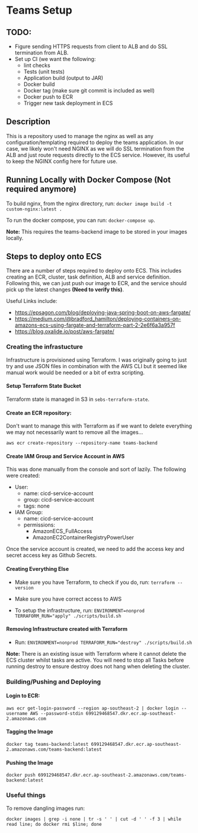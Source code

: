 # Teams Setup

## TODO:

- Figure sending HTTPS requests from client to ALB and do SSL termination from ALB.
- Set up CI (we want the following:
  - lint checks
  - Tests (unit tests)
  - Application build (output to JAR)
  - Docker build
  - Docker tag (make sure git commit is included as well)
  - Docker push to ECR
  - Trigger new task deployment in ECS

## Description

This is a repository used to manage the nginx as well as any configuration/templating required to deploy the teams application.
In our case, we likely won't need NGINX as we will do SSL termination from the ALB and just route requests directly to the ECS service. However, its useful to keep the NGINX config here for future use.

## Running Locally with Docker Compose (Not required anymore)

To build nginx, from the nginx directory, run: `docker image build -t custom-nginx:latest .`

To run the docker compose, you can run: `docker-compose up`.

**Note:** This requires the teams-backend image to be stored in your images locally.

## Steps to deploy onto ECS

There are a number of steps required to deploy onto ECS. This includes creating an ECR, cluster, task definition, ALB and service definition. Following this, we can just push our image to ECR, and the service should pick up the latest changes **(Need to verify this)**.

Useful Links include:

- https://epsagon.com/blog/deploying-java-spring-boot-on-aws-fargate/
- https://medium.com/@bradford_hamilton/deploying-containers-on-amazons-ecs-using-fargate-and-terraform-part-2-2e6f6a3a957f
- https://blog.oxalide.io/post/aws-fargate/

### Creating the infrastucture

Infrastructure is provisioned using Terraform. I was originally going to just try and use JSON files in combination with the AWS CLI but it seemed like manual work would be needed or a bit of extra scripting.

#### Setup Terraform State Bucket

Terraform state is managed in S3 in `sebs-terraform-state`.

#### Create an ECR repository:

Don't want to manage this with Terraform as if we want to delete everything we may not necessarily want to remove all the images...

```
aws ecr create-repository --repository-name teams-backend
```

#### Create IAM Group and Service Account in AWS

This was done manually from the console and sort of lazily. The following were created:

- User:
  - name: cicd-service-account
  - group: cicd-service-account
  - tags: none
- IAM Group:
  - name: cicd-service-account
  - permissions:
    - AmazonECS_FullAccess
    - AmazonEC2ContainerRegistryPowerUser

Once the service account is created, we need to add the access key and secret access key as Github Secrets.

#### Creating Everything Else

- Make sure you have Terraform, to check if you do, run: `terraform --version`

- Make sure you have correct access to AWS

- To setup the infrastructure, run: `ENVIRONMENT=nonprod TERRAFORM_RUN="apply" ./scripts/build.sh`

#### Removing Infrastructure created with Terraform

- Run: `ENVIRONMENT=nonprod TERRAFORM_RUN="destroy" ./scripts/build.sh`

**Note:** There is an existing issue with Terraform where it cannot delete the ECS cluster whilst tasks are active. You will need to stop all Tasks before running destroy to ensure destroy does not hang when deleting the cluster.

### Building/Pushing and Deploying

#### Login to ECR:

```
aws ecr get-login-password --region ap-southeast-2 | docker login --username AWS --password-stdin 699129468547.dkr.ecr.ap-southeast-2.amazonaws.com
```

#### Tagging the Image

```
docker tag teams-backend:latest 699129468547.dkr.ecr.ap-southeast-2.amazonaws.com/teams-backend:latest
```

#### Pushing the Image

```
docker push 699129468547.dkr.ecr.ap-southeast-2.amazonaws.com/teams-backend:latest
```

### Useful things

To remove dangling images run:

```
docker images | grep -i none | tr -s ' ' | cut -d ' ' -f 3 | while read line; do docker rmi $line; done
```
